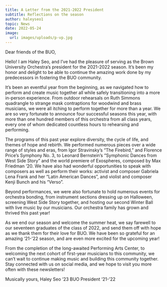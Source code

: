 ```yaml
---
title: A Letter from the 2021-2022 President
subtitle: Reflections on the season
author: haleyseo1
topic: News
date: 2022-05-24
image:
  url: images/uploads/p-vp.jpg
---
```

Dear friends of the BUO,

Hello! I am Haley Seo, and I’ve had the pleasure of serving as the Brown University Orchestra’s president for the 2021-2022 season. It’s been my honor and delight to be able to continue the amazing work done by my predecessors in fostering the BUO community.

It’s been an eventful year from the beginning, as we navigated how to perform and create music together all while safely transitioning into a more in-person experience. From outdoor rehearsals on Ruth Simmons quadrangle to strange mask contraptions for woodwind and brass musicians, we were all itching to perform together for more than a year. We are so very fortunate to announce four successful seasons this year, with more than one hundred members of this orchestra from all class years, every one of whom dedicated countless hours to rehearsing and performing.

The programs of this past year explore diversity, the cycle of life, and themes of hope and rebirth. We performed numerous pieces over a wide range of styles and eras, from Igor Stravinsky’s “The Firebird,” and Florence Price’s Symphony No. 3, to Leonard Bernstein’s “Symphonic Dances from West Side Story” and the world premiere of Exospheres, composed by Max Friedman ‘20. We have also had wonderful opportunities to speak with composers as well as perform their works: activist and composer Gabriela Lena Frank and her “Latin American Dances”, and violist and composer Kenji Bunch and his “Verso”. 

Beyond performances, we were also fortunate to hold numerous events for orchestra bonding, from instrument sections dressing up on Halloween, screening West Side Story together, and hosting our second Winter Ball with live music by our musicians. Our orchestra family has grown and thrived this past year!

As we end our season and welcome the summer heat, we say farewell to our seventeen graduates of the class of 2022, and send them off with hope as we thank them for their love for BUO. We have been so grateful for an amazing ‘21-’22 season, and are even more excited for the upcoming year! 

From the completion of the long-awaited Performing Arts Center, to welcoming the next cohort of first-year musicians to this community, we can’t wait to continue making music and building this community together. Stay connected with us on social media, and we hope to visit you more often with these newsletters! 

Musically yours,
Haley Seo ‘23
BUO President ‘21-’22